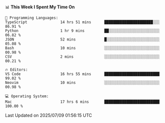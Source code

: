 <!--START_SECTION:waka-->
📊 **This Week I Spent My Time On** 

```text
💬 Programming Languages: 
TypeScript               14 hrs 51 mins      ██████████████████████░░░   86.91 % 
Python                   1 hr 9 mins         ██░░░░░░░░░░░░░░░░░░░░░░░   06.82 % 
JSON                     52 mins             █░░░░░░░░░░░░░░░░░░░░░░░░   05.08 % 
Bash                     10 mins             ░░░░░░░░░░░░░░░░░░░░░░░░░   00.98 % 
CSV                      2 mins              ░░░░░░░░░░░░░░░░░░░░░░░░░   00.21 % 

🔥 Editors: 
VS Code                  16 hrs 55 mins      █████████████████████████   99.02 % 
Neovim                   10 mins             ░░░░░░░░░░░░░░░░░░░░░░░░░   00.98 % 

💻 Operating System: 
Mac                      17 hrs 6 mins       █████████████████████████   100.00 % 
```


 Last Updated on 2025/07/09 01:56:15 UTC
<!--END_SECTION:waka-->
